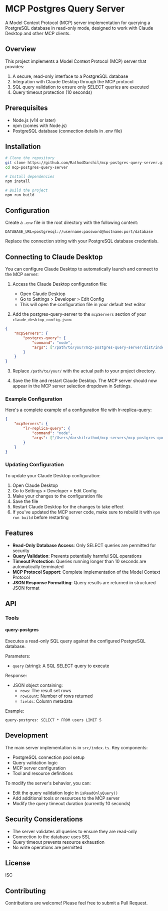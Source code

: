 # MCP Postgres Query Server

A Model Context Protocol (MCP) server implementation for querying a PostgreSQL database in read-only mode, designed to work with Claude Desktop and other MCP clients.

## Overview

This project implements a Model Context Protocol (MCP) server that provides:

1. A secure, read-only interface to a PostgreSQL database
2. Integration with Claude Desktop through the MCP protocol
3. SQL query validation to ensure only SELECT queries are executed
4. Query timeout protection (10 seconds)

## Prerequisites

-   Node.js (v14 or later)
-   npm (comes with Node.js)
-   PostgreSQL database (connection details in .env file)

## Installation

```bash
# Clone the repository
git clone https://github.com/RathodDarshil/mcp-postgres-query-server.git
cd mcp-postgres-query-server

# Install dependencies
npm install

# Build the project
npm run build
```

## Configuration

Create a `.env` file in the root directory with the following content:

```
DATABASE_URL=postgresql://username:password@hostname:port/database
```

Replace the connection string with your PostgreSQL database credentials.

## Connecting to Claude Desktop

You can configure Claude Desktop to automatically launch and connect to the MCP server:

1. Access the Claude Desktop configuration file:

    - Open Claude Desktop
    - Go to Settings > Developer > Edit Config
    - This will open the configuration file in your default text editor

2. Add the postgres-query-server to the `mcpServers` section of your `claude_desktop_config.json`:

```json
{
    "mcpServers": {
        "postgres-query": {
            "command": "node",
            "args": ["/path/to/your/mcp-postgres-query-server/dist/index.js"]
        }
    }
}
```

3. Replace `/path/to/your/` with the actual path to your project directory.

4. Save the file and restart Claude Desktop. The MCP server should now appear in the MCP server selection dropdown in Settings.

### Example Configuration

Here's a complete example of a configuration file with lr-replica-query:

```json
{
    "mcpServers": {
        "lr-replica-query": {
            "command": "node",
            "args": ["/Users/darshilrathod/mcp-servers/mcp-postgres-query-server/dist/index.js"]
        }
    }
}
```

### Updating Configuration

To update your Claude Desktop configuration:

1. Open Claude Desktop
2. Go to Settings > Developer > Edit Config
3. Make your changes to the configuration file
4. Save the file
5. Restart Claude Desktop for the changes to take effect
6. If you've updated the MCP server code, make sure to rebuild it with `npm run build` before restarting

## Features

-   **Read-Only Database Access**: Only SELECT queries are permitted for security
-   **Query Validation**: Prevents potentially harmful SQL operations
-   **Timeout Protection**: Queries running longer than 10 seconds are automatically terminated
-   **MCP Protocol Support**: Complete implementation of the Model Context Protocol
-   **JSON Response Formatting**: Query results are returned in structured JSON format

## API

### Tools

#### query-postgres

Executes a read-only SQL query against the configured PostgreSQL database.

Parameters:

-   `query` (string): A SQL SELECT query to execute

Response:

-   JSON object containing:
    -   `rows`: The result set rows
    -   `rowCount`: Number of rows returned
    -   `fields`: Column metadata

Example:

```
query-postgres: SELECT * FROM users LIMIT 5
```

## Development

The main server implementation is in `src/index.ts`. Key components:

-   PostgreSQL connection pool setup
-   Query validation logic
-   MCP server configuration
-   Tool and resource definitions

To modify the server's behavior, you can:

-   Edit the query validation logic in `isReadOnlyQuery()`
-   Add additional tools or resources to the MCP server
-   Modify the query timeout duration (currently 10 seconds)

## Security Considerations

-   The server validates all queries to ensure they are read-only
-   Connection to the database uses SSL
-   Query timeout prevents resource exhaustion
-   No write operations are permitted

## License

ISC

## Contributing

Contributions are welcome! Please feel free to submit a Pull Request.
